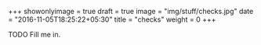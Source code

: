 +++
showonlyimage = true
draft = true
image = "img/stuff/checks.jpg"
date = "2016-11-05T18:25:22+05:30"
title = "checks"
weight = 0
+++

TODO Fill me in.

